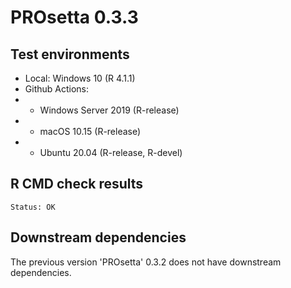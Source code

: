 # PROsetta 0.3.3

## Test environments

* Local: Windows 10 (R 4.1.1)
* Github Actions:
* * Windows Server 2019 (R-release)
* * macOS 10.15 (R-release)
* * Ubuntu 20.04 (R-release, R-devel)

## R CMD check results

```
Status: OK
```

## Downstream dependencies

The previous version 'PROsetta' 0.3.2 does not have downstream dependencies.
